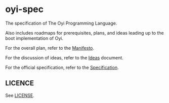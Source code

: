 # oyi-spec

The specification of The Oyi Programming Language.

Also includes roadmaps for prerequisites, plans, and ideas leading up to the boot implementation of Oyi.

For the overall plan, refer to the [Manifesto](manifesto.md).

For the discussion of ideas, refer to  the [Ideas](doc/Ideas.md) document.

For the official specification, refer to the [Specification](doc]Specification.md).

## LICENCE

See [LICENSE](LICENSE).



